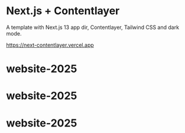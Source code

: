 # Next.js + Contentlayer

A template with Next.js 13 app dir, Contentlayer, Tailwind CSS and dark mode.

https://next-contentlayer.vercel.app


# website-2025
# website-2025
# website-2025
